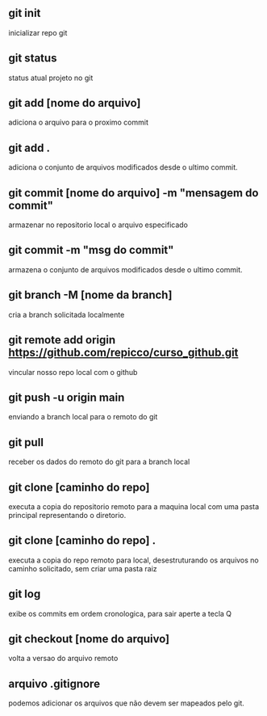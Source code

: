 ## git init
inicializar repo git

## git status
status atual projeto no git

## git add [nome do arquivo]
adiciona o arquivo para o proximo commit

## git add .
adiciona o conjunto de arquivos modificados desde o ultimo commit.

## git commit [nome do arquivo] -m "mensagem do commit"
armazenar no repositorio local o arquivo especificado

## git commit -m "msg do commit"
armazena o conjunto de arquivos modificados desde o ultimo commit.

## git branch -M [nome da branch]
cria a branch solicitada localmente

## git remote add origin https://github.com/repicco/curso_github.git
vincular nosso repo local com o github

## git push -u origin main
enviando a branch local para o remoto do git

## git pull
receber os dados do remoto do git para a branch local

## git clone [caminho do repo]
executa a copia do repositorio remoto para a maquina local com uma pasta principal representando o diretorio.

## git clone [caminho do repo] .
executa a copia do repo remoto para local, desestruturando os arquivos no caminho solicitado, sem criar uma pasta raiz

## git log
exibe os commits em ordem cronologica, para sair aperte a tecla Q

## git checkout [nome do arquivo]
volta a versao do arquivo remoto

## arquivo .gitignore
podemos adicionar os arquivos que não devem ser mapeados pelo git.